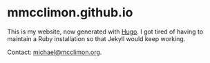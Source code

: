 # mmcclimon.github.io

This is my website, now generated with [Hugo](https://www.gohugo.io/). I
got tired of having to maintain a Ruby installation so that Jekyll would
keep working.

Contact: michael@mcclimon.org.
